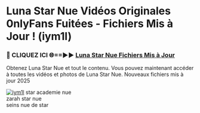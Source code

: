 # Luna Star Nue Vidéos Originales 0nlyFans Fuitées - Fichiers Mis à Jour ! (iym1l)

<h3>🔴 CLIQUEZ ICI 🌐==►► <a href="https://tinyurl.com/2pmr4ezf" rel="nofollow">Luna Star Nue Fichiers Mis à Jour</a></h3>

Obtenez Luna Star Nue et tout le contenu. Vous pouvez maintenant accéder à toutes les vidéos et photos de Luna Star Nue. Nouveaux fichiers mis à jour 2025

[![iym1l](https://i.imgur.com/6SNvagu.gif)](https://tinyurl.com/2pmr4ezf)
star academie nue<br>
zarah star nue<br>
seins nue de star